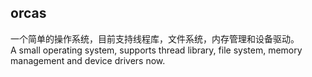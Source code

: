 ## orcas
一个简单的操作系统，目前支持线程库，文件系统，内存管理和设备驱动。   
A small operating system, supports thread library, file system, memory management and device drivers now.  
